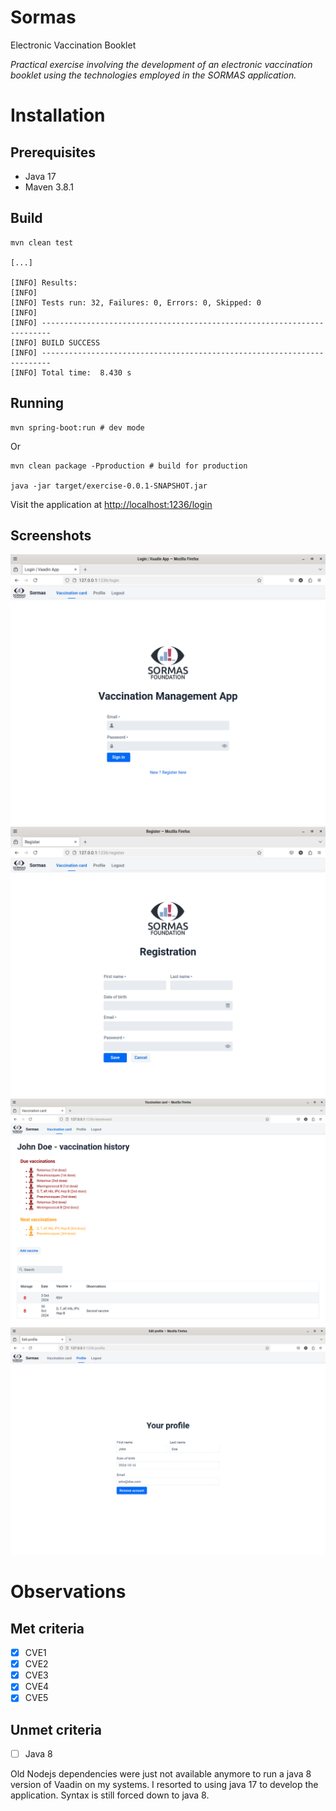 Sormas
==========

Electronic Vaccination Booklet

_Practical exercise involving the development of an electronic vaccination booklet using the technologies employed in the SORMAS application._

# Installation

## Prerequisites

- Java 17
- Maven 3.8.1

## Build

    mvn clean test

    [...]

    [INFO] Results:
    [INFO]
    [INFO] Tests run: 32, Failures: 0, Errors: 0, Skipped: 0
    [INFO]
    [INFO] ------------------------------------------------------------------------
    [INFO] BUILD SUCCESS
    [INFO] ------------------------------------------------------------------------
    [INFO] Total time:  8.430 s

## Running

    mvn spring-boot:run # dev mode

Or

    mvn clean package -Pproduction # build for production

    java -jar target/exercise-0.0.1-SNAPSHOT.jar

Visit the application at [http://localhost:1236/login](http://localhost:1236/login)

## Screenshots

![Login](login.png)
![Login](registration.png)
![Login](dashboard.png)
![Login](profile.png)

# Observations

## Met criteria

- [x] CVE1
- [x] CVE2
- [x] CVE3
- [x] CVE4
- [x] CVE5

## Unmet criteria

- [ ] Java 8

Old Nodejs dependencies were just not available anymore to run a java 8 version of Vaadin on my systems. I resorted to using
java 17 to develop the application. Syntax is still forced down to java 8.